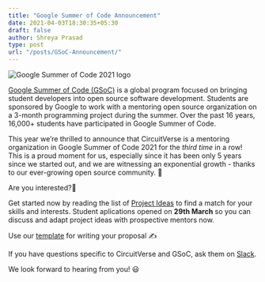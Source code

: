 ```yaml
---
title: "Google Summer of Code Announcement"
date: 2021-04-03T18:30:35+05:30
draft: false
author: Shreya Prasad
type: post
url: "/posts/GSoC-Announcement/"
---
```


![Google Summer of Code 2021 logo](/images/gsoc_cover.png)

[Google Summer of Code (GSoC)](https://summerofcode.withgoogle.com/) is a global program focused on bringing student developers into open source software development. Students are sponsored by Google to work with a mentoring open source organization on a 3-month programming project during the summer. Over the past 16 years, 16,000+ students have participated in Google Summer of Code.

This year we’re thrilled to announce that CircuitVerse is a mentoring organization in Google Summer of Code 2021 for the *third time* in a row!
This is a proud moment for us, especially since it has been only 5 years since we started out, and we are witnessing an exponential growth - thanks to our ever-growing open source community. 🚀 

Are you interested?👀 

Get started now by reading the list of [Project Ideas](https://github.com/CircuitVerse/CircuitVerse/wiki/GSoC'21-Project-List) to find a match for your skills and interests. Student aplications opened on **29th March** so you can discuss and adapt project ideas with prospective mentors now.


Use our [template](https://docs.google.com/document/d/1oeYPAuqWxeC79d-R5I9uFJywQJv4ooO4obF4pwifyTY/edit?usp=sharing) for writing your proposal ✍️ 

If you have questions specific to CircuitVerse and GSoC, ask them on [Slack](https://join.slack.com/t/circuitverse-team/shared_invite/enQtNjc4MzcyNDE5OTA3LTdjYTM5NjFiZWZlZGI2MmU1MmYzYzczNmZlZDg5MjYxYmQ4ODRjMjQxM2UyMWI5ODUzODQzMDU2ZDEzNjI4NmE).


We look forward to hearing from you! 😃 


